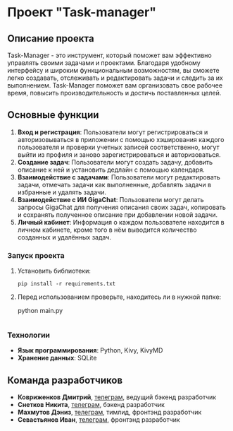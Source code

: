 # Проект "Task-manager"

## Описание проекта

 Task-Manager - это инструмент, который поможет вам эффективно управлять своими задачами и проектами. Благодаря удобному интерфейсу и широким функциональным возможностям, вы сможете легко создавать, отслеживать и редактировать задачи и следить за их выполнением. Task-Manager поможет вам организовать свое рабочее время, повысить производительность и достичь поставленных целей.


## Основные функции

1. **Вход и регистрация**: Пользователи могут регистрироваться и авторизовываться в приложении с помощью хэширования каждого пользователя и проверки учетных записей соответственно, могут выйти из профиля и заново зарегистрироваться и авторизоваться.
2. **Создание задач**: Пользователи могут создать задачу, добавить описание к ней и установить дедлайн с помощью календаря.
3. **Взаимодействие с задачами**: Пользователи могут редактировать задачи, отмечать задачи как выполненные, добавлять задачи в избранные и удалять задачи. 
4. **Взаимодействие с ИИ GigaChat**: Пользователи могут делать запросы GigaChat для получения описания своих задач, копировать и сохранять полученное описание при добавлении новой задачи.
5. **Личный кабинет**: Информация о каждом пользователе находится в личном кабинете, кроме того в нём выводится количество созданных и удалённых задач.

### Запуск проекта
1. Установить библиотеки:
   ```
   pip install -r requirements.txt
   ```
2. Перед использованием проверьте, находитесь ли в нужной папке:

   python main.py
   ```

### Технологии
- **Язык программирования**: Python, Kivy, KivyMD
- **Хранение данных**: SQLite

## Команда разработчиков
- **Ковриженков Дмитрий**, [телеграм](https://t.me/Dimakovff), ведущий бэкенд разработчик
- **Снетков Никита**, [телеграм](https://t.me/s4pfir), бэкенд разработчик
- **Махмутов Дэниз**, [телеграм](https://t.me/modestaq), тимлид, фронтэнд разработчик
- **Севастьянов Иван**, [телеграм](https://t.me/cupydox), фронтэнд разработчик
